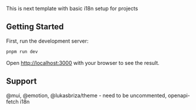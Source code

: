 This is next template with basic  i18n setup for projects 

## Getting Started

First, run the development server:

```bash
pnpm run dev
```

Open [http://localhost:3000](http://localhost:3000) with your browser to see the result.

## Support
@mui,
@emotion,
@lukasbriza/theme - need to be uncommented,
openapi-fetch
i18n